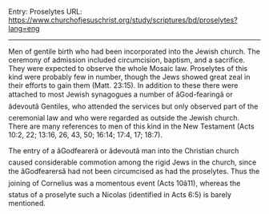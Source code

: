Entry: Proselytes
URL: https://www.churchofjesuschrist.org/study/scriptures/bd/proselytes?lang=eng

---

Men of gentile birth who had been incorporated into the Jewish church. The ceremony of admission included circumcision, baptism, and a sacrifice. They were expected to observe the whole Mosaic law. Proselytes of this kind were probably few in number, though the Jews showed great zeal in their efforts to gain them (Matt. 23:15). In addition to these there were attached to most Jewish synagogues a number of âGod-fearingâ or âdevoutâ Gentiles, who attended the services but only observed part of the ceremonial law and who were regarded as outside the Jewish church. There are many references to men of this kind in the New Testament (Acts 10:2, 22; 13:16, 26, 43, 50; 16:14; 17:4, 17; 18:7).

The entry of a âGodfearerâ or âdevoutâ man into the Christian church caused considerable commotion among the rigid Jews in the church, since the âGodfearersâ had not been circumcised as had the proselytes. Thus the joining of Cornelius was a momentous event (Acts 10â11), whereas the status of a proselyte such a Nicolas (identified in Acts 6:5) is barely mentioned.
